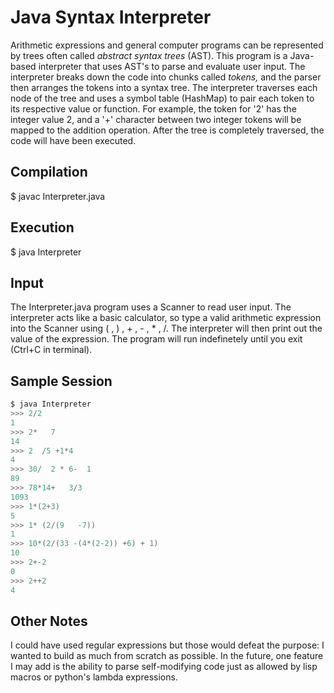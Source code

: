 # Java Syntax Interpreter
Arithmetic expressions and general computer programs can be represented by trees often called *abstract syntax trees* (AST). This program is a Java-based interpreter that uses AST's to parse and evaluate user input. The interpreter breaks down the code into chunks called *tokens,* and the parser then arranges the tokens into a syntax tree. The interpreter traverses each node of the tree and uses a symbol table (HashMap) to pair each token to its respective value or function. For example, the token for '2' has the integer value 2, and a '+' character between two integer tokens will be mapped to the addition operation. After the tree is completely traversed, the code will have been executed.

## Compilation
$ javac Interpreter.java
## Execution
$ java Interpreter

## Input
The Interpreter.java program uses a Scanner to read user input. The interpreter acts like a basic calculator, so type a valid arithmetic expression into the Scanner using ( , ) , + , - , * , /. The interpreter will then print out the value of the expression. The program will run indefinetely until you exit (Ctrl+C in terminal).

## Sample Session
```java
$ java Interpreter
>>> 2/2
1
>>> 2*   7
14
>>> 2  /5 +1*4
4
>>> 30/  2 * 6-  1
89
>>> 78*14+   3/3
1093
>>> 1*(2+3)
5
>>> 1* (2/(9   -7))
1
>>> 10*(2/(33 -(4*(2-2)) +6) + 1)
10
>>> 2+-2
0
>>> 2++2
4
```

## Other Notes
I could have used regular expressions but those would defeat the purpose: I wanted to build as much from scratch as possible. In the future, one feature I may add is the ability to parse self-modifying code just as allowed by lisp macros or python's lambda expressions.